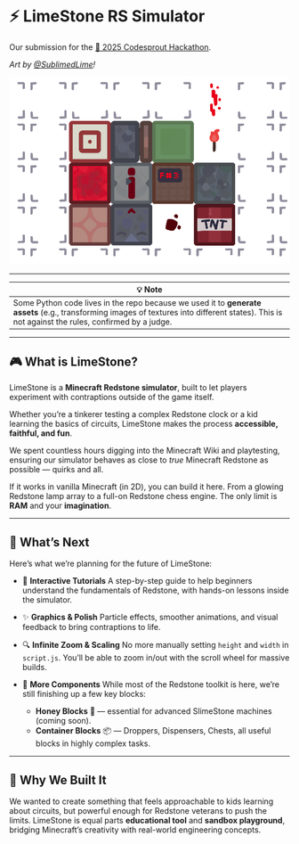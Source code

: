 # ⚡ LimeStone RS Simulator

Our submission for the [🌱 2025 Codesprout Hackathon](https://codesprout.devpost.com/).

*Art by [@SublimedLime](https://github.com/SublimedLime)!*

![LimeStone banner](https://github.com/chococaker/LimeStone/blob/main/readme_assets/banner.png?raw=true)

---

| 💡 Note                                                                                                                                                                                                                                                     |
| ----------------------------------------------------------------------------------------------------------------------------------------------------------------------------------------------------------------------------------------------------------- |
| Some Python code lives in the repo because we used it to **generate assets** (e.g., transforming images of textures into different states). This is not against the rules, confirmed by a judge. |

---

## 🎮 What is LimeStone?

LimeStone is a **Minecraft Redstone simulator**, built to let players experiment with contraptions outside of the game itself.

Whether you’re a tinkerer testing a complex Redstone clock or a kid learning the basics of circuits, LimeStone makes the process **accessible, faithful, and fun**.

We spent countless hours digging into the Minecraft Wiki and playtesting, ensuring our simulator behaves as close to *true* Minecraft Redstone as possible — quirks and all.

If it works in vanilla Minecraft (in 2D), you can build it here. From a glowing Redstone lamp array to a full-on Redstone chess engine. The only limit is **RAM** and your **imagination**.

---

## 🚀 What’s Next

Here’s what we’re planning for the future of LimeStone:

* 📘 **Interactive Tutorials**
  A step-by-step guide to help beginners understand the fundamentals of Redstone, with hands-on lessons inside the simulator.

* ✨ **Graphics & Polish**
  Particle effects, smoother animations, and visual feedback to bring contraptions to life.

* 🔍 **Infinite Zoom & Scaling**
  No more manually setting `height` and `width` in `script.js`. You’ll be able to zoom in/out with the scroll wheel for massive builds.

* 🧩 **More Components**
  While most of the Redstone toolkit is here, we’re still finishing up a few key blocks:

  * **Honey Blocks** 🧃 — essential for advanced SlimeStone machines (coming soon).
  * **Container Blocks** 📦 — Droppers, Dispensers, Chests, all useful blocks in highly complex tasks.

---

## 🌟 Why We Built It

We wanted to create something that feels approachable to kids learning about circuits, but powerful enough for Redstone veterans to push the limits. LimeStone is equal parts **educational tool** and **sandbox playground**, bridging Minecraft’s creativity with real-world engineering concepts.
